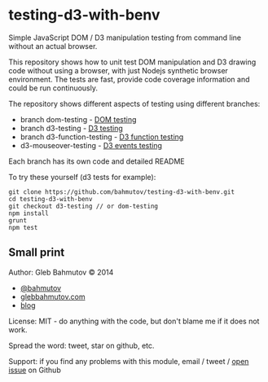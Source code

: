 # testing-d3-with-benv

Simple JavaScript DOM / D3 manipulation testing from command line
without an actual browser.

This repository shows how to unit test DOM manipulation and
D3 drawing code without using a browser, with just Nodejs synthetic
browser environment. The tests are fast, provide code coverage information
and could be run continuously.

The repository shows different aspects of testing using different branches:

* branch dom-testing - [DOM testing](https://github.com/bahmutov/testing-d3-with-benv/tree/dom-testing)
* branch d3-testing - [D3 testing](https://github.com/bahmutov/testing-d3-with-benv/tree/d3-testing)
* branch d3-function-testing - [D3 function testing](https://github.com/bahmutov/testing-d3-with-benv/tree/d3-function-testing)
* d3-mouseover-testing - [D3 events testing](https://github.com/bahmutov/testing-d3-with-benv/tree/d3-mouseover-testing)

Each branch has its own code and detailed README

To try these yourself (d3 tests for example):

    git clone https://github.com/bahmutov/testing-d3-with-benv.git
    cd testing-d3-with-benv
    git checkout d3-testing // or dom-testing
    npm install
    grunt
    npm test

## Small print

Author: Gleb Bahmutov &copy; 2014

* [@bahmutov](https://twitter.com/bahmutov)
* [glebbahmutov.com](http://glebbahmutov.com)
* [blog](http://bahmutov.calepin.co/)

License: MIT - do anything with the code, but don't blame me if it does not work.

Spread the word: tweet, star on github, etc.

Support: if you find any problems with this module, email / tweet /
[open issue](https://github.com/bahmutov/testing-d3-with-benv/issues) on Github
